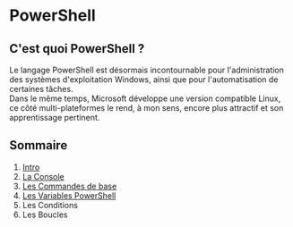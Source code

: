 # PowerShell

## C'est quoi PowerShell ?
Le langage PowerShell est désormais incontournable pour l'administration des systèmes d'exploitation Windows, ainsi que pour l'automatisation de certaines tâches.  
Dans le même temps, Microsoft développe une version compatible Linux, ce côté multi-plateformes le rend, à mon sens, encore plus attractif et son apprentissage pertinent.

## Sommaire

1) [Intro](https://github.com/Flodagnas/FlorianDAGNAS_Linux/blob/main/Cours_PowerShell/Intro.md)
2) [La Console](https://github.com/Flodagnas/FlorianDAGNAS_Linux/blob/main/Cours_PowerShell/Console.md)
3) [Les Commandes de base](https://github.com/Flodagnas/FlorianDAGNAS_Linux/blob/main/Cours_PowerShell/Les_commandes.md)
4) [Les Variables PowerShell](https://github.com/Flodagnas/FlorianDAGNAS_Linux/blob/main/Cours_PowerShell/Les_variables_Powershell.md)
5) Les Conditions
6) Les Boucles
